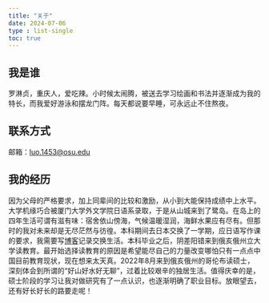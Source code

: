 ```yaml
---
title: "关于"
date: 2024-07-06
type : list-single
toc: true
---
```


## 我是谁

罗淋贞，重庆人，爱吃辣。小时候太闹腾，被送去学习绘画和书法并逐渐成为我的特长，而我爱好游泳和摆龙门阵。每天都说要早睡，可永远止不住熬夜。

## 联系方式

邮箱：luo.1453@osu.edu

## 我的经历

因为父母的严格要求，加上同辈间的比较和激励，从小到大能保持成绩中上水平。大学机缘巧合被厦门大学外文学院日语系录取，于是从山城来到了鹭岛。在岛上的四年生活可谓有滋有味：宿舍依山傍海，气候温暖湿润，海鲜水果应有尽有。但那时的我对未来却是无尽茫然与彷徨。本科期间去日本交换了一学期，应日语写作课的要求，我需要写[博客](https://beckyllz.design.blog)记录交换生活。本科毕业之后，阴差阳错来到俄亥俄州立大学读教育。最开始选择读教育的原因是希望能尽自己的力量改变哪怕只有一点点中国目前教育现状，现在想来太天真。2022年8月来到俄亥俄州的哥伦布读硕士，深刻体会到所谓的“好山好水好无聊”，过着比较艰辛的独居生活。值得庆幸的是，硕士阶段的学习让我对做研究有了一点认识，也逐渐明确了职业目标。放眼望去，还有好长好长的路要走呢！






